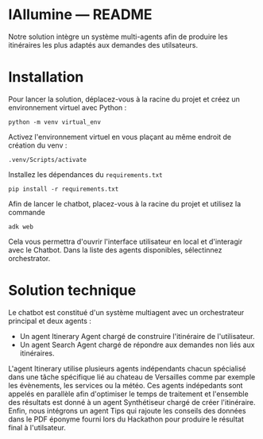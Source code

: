 # IAllumine — README

Notre solution intègre un système multi-agents afin de produire les itinéraires les plus adaptés aux demandes des utilsateurs. 

# Installation

Pour lancer la solution, déplacez-vous à la racine du projet et créez un environnement virtuel avec Python :

`python -m venv virtual_env`

Activez l'environnement virtuel en vous plaçant au même endroit de création du venv : 

`.venv/Scripts/activate`

Installez les dépendances du `requirements.txt`

`pip install -r requirements.txt`

Afin de lancer le chatbot, placez-vous à la racine du projet et utilisez la commande 

`adk web` 

Cela vous permettra d'ouvrir l'interface utilisateur en local et d'interagir avec le Chatbot. 
Dans la liste des agents disponibles, sélectinnez orchestrator. 

# Solution technique 

Le chatbot est constitué d'un système multiagent avec un orchestrateur principal et deux agents :
- Un agent Itinerary Agent chargé de construire l'itinéraire de l'utilisateur.
- Un agent Search Agent chargé de répondre aux demandes non liés aux itinéraires.

L'agent Itinerary utilise plusieurs agents indépendants chacun spécialisé dans une tâche spécifique lié au chateau de Versailles comme par exemple les évènements, les services ou la météo.
Ces agents indépedants sont appelés en parallèle afin d'optimiser le temps de traitement et l'ensemble des résultats est donné à un agent Synthétiseur chargé de créer l'itinéraire. Enfin, nous intégrons un agent Tips qui rajoute les conseils des données dans le PDF éponyme fourni lors du Hackathon pour produire le résultat final à l'utilsateur.
